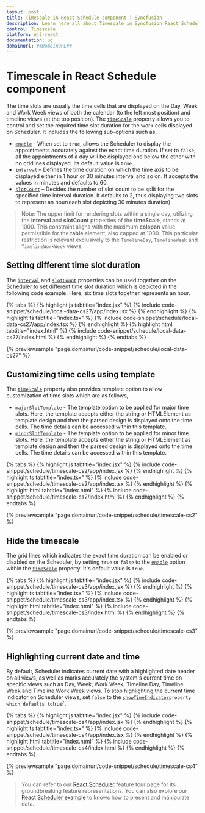 ```yaml
---
layout: post
title: Timescale in React Schedule component | Syncfusion
description: Learn here all about Timescale in Syncfusion React Schedule component of Syncfusion Essential JS 2 and more.
control: Timescale 
platform: ej2-react
documentation: ug
domainurl: ##DomainURL##
---
```


# Timescale in React Schedule component

The time slots are usually the time cells that are displayed on the Day, Week and Work Week views of both the calendar (to the left most position) and timeline views (at the top position). The [`timeScale`](https://ej2.syncfusion.com/react/documentation/api/schedule#timescale) property allows you to control and set the required time slot duration for the work cells displayed on Scheduler. It includes the following sub-options such as,

* [`enable`](https://ej2.syncfusion.com/react/documentation/api/schedule/timeScale/#enable) - When set to `true`, allows the Scheduler to display the appointments accurately against the exact time duration. If set to `false`, all the appointments of a day will be displayed one below the other with no gridlines displayed. Its default value is `true`.
* [`interval`](https://ej2.syncfusion.com/react/documentation/api/schedule/timeScale/#interval) – Defines the time duration on which the time axis to be displayed either in 1 hour or 30 minutes interval and so on. It accepts the values in minutes and defaults to 60.
* [`slotCount`](https://ej2.syncfusion.com/react/documentation/api/schedule/timeScale/#slotcount) – Decides the number of slot count to be split for the specified time interval duration. It defaults to 2, thus displaying two slots to represent an hour(each slot depicting 30 minutes duration).

>Note: The upper limit for rendering slots within a single day, utilizing the **interval** and **slotCount** properties of the **timeScale**, stands at 1000. This constraint aligns with the maximum **colspan** value permissible for the **table** element, also capped at 1000. This particular restriction is relevant exclusively to the `TimelineDay`, `TimelineWeek` and `TimelineWorkWeek` views.

## Setting different time slot duration

The [`interval`](https://ej2.syncfusion.com/react/documentation/api/schedule/timeScale/#interval) and [`slotCount`](https://ej2.syncfusion.com/react/documentation/api/schedule/timeScale/#slotcount) properties can be used together on the Scheduler to set different time slot duration which is depicted in the following code example. Here, six time slots together represents an hour.

{% tabs %}
{% highlight js tabtitle="index.jsx" %}
{% include code-snippet/schedule/local-data-cs27/app/index.jsx %}
{% endhighlight %}
{% highlight ts tabtitle="index.tsx" %}
{% include code-snippet/schedule/local-data-cs27/app/index.tsx %}
{% endhighlight %}
{% highlight html tabtitle="index.html" %}
{% include code-snippet/schedule/local-data-cs27/index.html %}
{% endhighlight %}
{% endtabs %}
        
{% previewsample "page.domainurl/code-snippet/schedule/local-data-cs27" %}

## Customizing time cells using template

The [`timeScale`](https://ej2.syncfusion.com/react/documentation/api/schedule#timescale) property also provides template option to allow customization of time slots which are as follows,

* [`majorSlotTemplate`](https://ej2.syncfusion.com/react/documentation/api/schedule/timeScale/#majorslottemplate) - The template option to be applied for major time slots. Here, the template accepts either the string or HTMLElement as template design and then the parsed design is displayed onto the time cells. The time details can be accessed within this template.
* [`minorSlotTemplate`](https://ej2.syncfusion.com/react/documentation/api/schedule/timeScale/#minorslottemplate) - The template option to be applied for minor time slots. Here, the template accepts either the string or HTMLElement as template design and then the parsed design is displayed onto the time cells. The time details can be accessed within this template.

{% tabs %}
{% highlight js tabtitle="index.jsx" %}
{% include code-snippet/schedule/timescale-cs2/app/index.jsx %}
{% endhighlight %}
{% highlight ts tabtitle="index.tsx" %}
{% include code-snippet/schedule/timescale-cs2/app/index.tsx %}
{% endhighlight %}
{% highlight html tabtitle="index.html" %}
{% include code-snippet/schedule/timescale-cs2/index.html %}
{% endhighlight %}
{% endtabs %}
        
{% previewsample "page.domainurl/code-snippet/schedule/timescale-cs2" %}

## Hide the timescale

The grid lines which indicates the exact time duration can be enabled or disabled on the Scheduler, by setting `true` or `false` to the [`enable`](https://ej2.syncfusion.com/react/documentation/api/schedule/timeScale/#enable) option within the [`timeScale`](https://ej2.syncfusion.com/react/documentation/api/schedule#timescale) property. It's default value is `true`.

{% tabs %}
{% highlight js tabtitle="index.jsx" %}
{% include code-snippet/schedule/timescale-cs3/app/index.jsx %}
{% endhighlight %}
{% highlight ts tabtitle="index.tsx" %}
{% include code-snippet/schedule/timescale-cs3/app/index.tsx %}
{% endhighlight %}
{% highlight html tabtitle="index.html" %}
{% include code-snippet/schedule/timescale-cs3/index.html %}
{% endhighlight %}
{% endtabs %}
        
{% previewsample "page.domainurl/code-snippet/schedule/timescale-cs3" %}

## Highlighting current date and time

By default, Scheduler indicates current date with a highlighted date header on all views, as well as marks accurately the system's current time on specific views such as Day, Week, Work Week, Timeline Day, Timeline Week and Timeline Work Week views. To stop highlighting the current time indicator on Scheduler views, set `false` to the [`showTimeIndicator`](https://ej2.syncfusion.com/react/documentation/api/schedule#showtimeindicator)` property which defaults to `true`.

{% tabs %}
{% highlight js tabtitle="index.jsx" %}
{% include code-snippet/schedule/timescale-cs4/app/index.jsx %}
{% endhighlight %}
{% highlight ts tabtitle="index.tsx" %}
{% include code-snippet/schedule/timescale-cs4/app/index.tsx %}
{% endhighlight %}
{% highlight html tabtitle="index.html" %}
{% include code-snippet/schedule/timescale-cs4/index.html %}
{% endhighlight %}
{% endtabs %}
        
{% previewsample "page.domainurl/code-snippet/schedule/timescale-cs4" %}

> You can refer to our [React Scheduler](https://www.syncfusion.com/react-components/react-scheduler) feature tour page for its groundbreaking feature representations. You can also explore our [React Scheduler example](https://ej2.syncfusion.com/react/demos/#/material/schedule/overview) to knows how to present and manipulate data.
